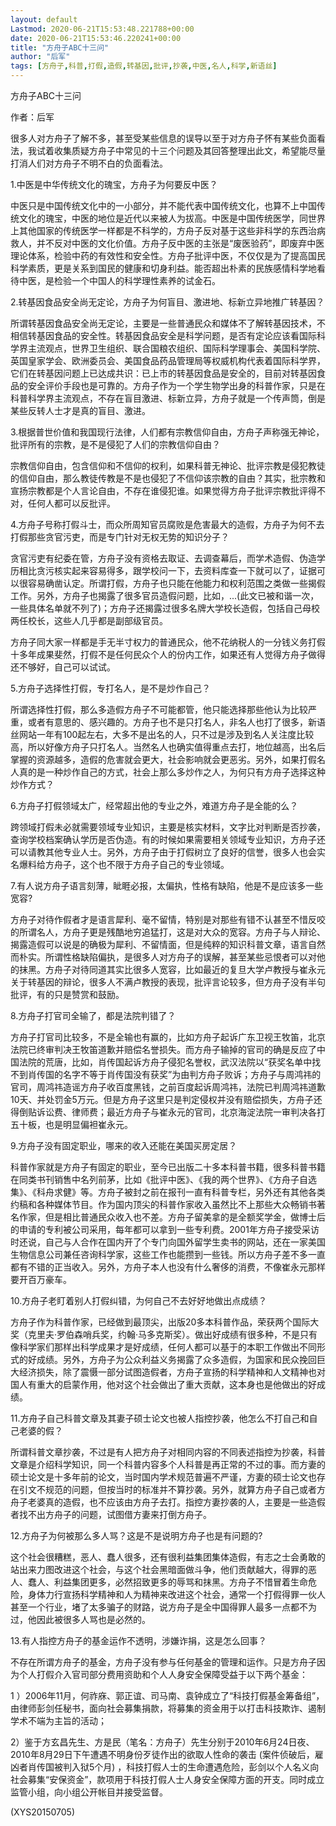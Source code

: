 ```yaml
---
layout: default
Lastmod: 2020-06-21T15:53:48.221788+00:00
date: 2020-06-21T15:53:46.220241+00:00
title: "方舟子ABC十三问"
author: "后军"
tags: [方舟子,科普,打假,造假,转基因,批评,抄袭,中医,名人,科学,新语丝]
---
```


方舟子ABC十三问

作者：后军

很多人对方舟子了解不多，甚至受某些信息的误导以至于对方舟子怀有某些负面看法，我试着收集质疑方舟子中常见的十三个问题及其回答整理出此文，希望能尽量打消人们对方舟子不明不白的负面看法。

1.中医是中华传统文化的瑰宝，方舟子为何要反中医？

中医只是中国传统文化中的一小部分，并不能代表中国传统文化，也算不上中国传统文化的瑰宝，中医的地位是近代以来被人为拔高。中医是中国传统医学，同世界上其他国家的传统医学一样都是不科学的，方舟子反对基于这些非科学的东西治病救人，并不反对中医的文化价值。方舟子反中医的主张是“废医验药”，即废弃中医理论体系，检验中药的有效性和安全性。方舟子批评中医，不仅仅是为了提高国民科学素质，更是关系到国民的健康和切身利益。能否超出朴素的民族感情科学地看待中医，是检验一个中国人的科学理性素养的试金石。

2.转基因食品安全尚无定论，方舟子为何盲目、激进地、标新立异地推广转基因？

所谓转基因食品安全尚无定论，主要是一些普通民众和媒体不了解转基因技术，不相信转基因食品的安全性。转基因食品安全是科学问题，是否有定论应该看国际科学界主流观点，世界卫生组织、联合国粮农组织、国际科学理事会、美国科学院、英国皇家学会、欧洲委员会、美国食品药品管理局等权威机构代表着国际科学界，它们在转基因问题上已达成共识：已上市的转基因食品是安全的，目前对转基因食品的安全评价手段也是可靠的。方舟子作为一个学生物学出身的科普作家，只是在科普科学界主流观点，不存在盲目激进、标新立异，方舟子就是一个传声筒，倒是某些反转人士才是真的盲目、激进。

3.根据普世价值和我国现行法律，人们都有宗教信仰自由，方舟子声称强无神论，批评所有的宗教，是不是侵犯了人们的宗教信仰自由？

宗教信仰自由，包含信仰和不信仰的权利，如果科普无神论、批评宗教是侵犯教徒的信仰自由，那么教徒传教是不是也侵犯了不信仰该宗教的自由？其实，批宗教和宣扬宗教都是个人言论自由，不存在谁侵犯谁。如果觉得方舟子批评宗教批评得不对，任何人都可以反批评。

4.方舟子号称打假斗士，而众所周知官员腐败是危害最大的造假，方舟子为何不去打假那些贪官污吏，而是专门针对无权无势的知识分子？

贪官污吏有纪委在管，方舟子没有资格去取证、去调查幕后，而学术造假、伪造学历相比贪污核实起来容易得多，跟学校问一下，去资料库查一下就可以了，证据可以很容易确凿认定。所谓打假，方舟子也只能在他能力和权利范围之类做一些揭假工作。另外，方舟子也揭露了很多官员造假问题，比如，...(此文已被和谐一次，一些具体名单就不列了)；方舟子还揭露过很多名牌大学校长造假，包括自己母校两任校长，这些人几乎都是副部级官员。

方舟子同大家一样都是手无半寸权力的普通民众，他不花纳税人的一分钱义务打假十多年成果斐然，打假不是任何民众个人的份内工作，如果还有人觉得方舟子做得还不够好，自己可以试试。

5.方舟子选择性打假，专打名人，是不是炒作自己？

所谓选择性打假，那么多造假方舟子不可能都管，他只能选择那些他认为比较严重，或者有意思的、感兴趣的。方舟子也不是只打名人，非名人也打了很多，新语丝网站一年有100起左右，大多不是出名的人，只不过是涉及到名人关注度比较高，所以好像方舟子只打名人。当然名人也确实值得重点去打，地位越高，出名后掌握的资源越多，造假的危害就会更大，社会影响就会更恶劣。另外，如果打假名人真的是一种炒作自己的方式，社会上那么多炒作之人，为何只有方舟子选择这种炒作方式？

6.方舟子打假领域太广，经常超出他的专业之外，难道方舟子是全能的么？

跨领域打假未必就需要领域专业知识，主要是核实材料，文字比对判断是否抄袭，查询学校档案确认学历是否伪造。有的时候如果需要相关领域专业知识，方舟子还可以请教其他专业人士。另外，方舟子由于打假树立了良好的信誉，很多人也会实名爆料给方舟子，这个也不限于方舟子自己的专业领域。

7.有人说方舟子语言刻薄，眦睚必报，太偏执，性格有缺陷，他是不是应该多一些宽容?

方舟子对待作假者才是语言犀利、毫不留情，特别是对那些有错不认甚至不惜反咬的所谓名人，方舟子更是残酷地穷追猛打，这是对大众的宽容。方舟子与人辩论、揭露造假可以说是的确极为犀利、不留情面，但是纯粹的知识科普文章，语言自然而朴实。所谓性格缺陷偏执，是很多人对方舟子的误解，甚至某些忌恨者可以对他的抹黑。方舟子对待同道其实比很多人宽容，比如最近的复旦大学卢教授与崔永元关于转基因的辩论，很多人不满卢教授的表现，批评言论较多，但方舟子没有半句批评，有的只是赞赏和鼓励。

8.方舟子打官司全输了，都是法院判错了？

方舟子打官司比较多，不是全输也有赢的，比如方舟子起诉广东卫视王牧笛，北京法院已终审判决王牧笛道歉并赔偿名誉损失。而方舟子输掉的官司的确是反应了中国法院的荒唐，比如，肖传国起诉方舟子侵犯名誉权，武汉法院以“获奖名单中找不到肖传国的名字不等于肖传国没有获奖”为由判方舟子败诉；方舟子与周鸿祎的官司，周鸿祎造谣方舟子收百度黑钱，之前百度起诉周鸿祎，法院已判周鸿祎道歉10天、并处罚金5万元。但是方舟子这里只是判定侵权并没有赔偿损失，方舟子还得倒贴诉讼费、律师费；最近方舟子与崔永元的官司，北京海淀法院一审判决各打五十板，也是明显偏袒崔永元。

9.方舟子没有固定职业，哪来的收入还能在美国买房定居？

科普作家就是方舟子有固定的职业，至今已出版二十多本科普书籍，很多科普书籍在同类书刊销售中名列前茅，比如《批评中医》、《我的两个世界》、《方舟子自选集》、《科舟求健》等。方舟子被封之前在报刊一直有科普专栏，另外还有其他各类约稿和各种媒体节目。作为国内顶尖的科普作家收入虽然比不上那些大众畅销书著名作家，但是相比普通民众收入也不差。方舟子留美拿的是全额奖学金，做博士后的申请的专利被公司采用，每年都可以拿到一些专利费。2001年方舟子接受采访时还说，自己与人合作在国内开了个专门向国外留学生卖书的网站，还在一家美国生物信息公司兼任咨询科学家，这些工作也能攒到一些钱。所以方舟子差不多一直都有不错的正当收入。另外，方舟子本人也没有什么奢侈的消费，不像崔永元那样要开百万豪车。

10.方舟子老盯着别人打假纠错，为何自己不去好好地做出点成绩？

方舟子作为科普作家，已经做到最顶尖，出版20多本科普作品，荣获两个国际大奖（克里夫·罗伯森哨兵奖，约翰·马多克斯奖）。做出好成绩有很多种，不是只有像科学家们那样出科学成果才是好成绩，任何人都可以基于的本职工作做出不同形式的好成绩。另外，方舟子为公众利益义务揭露了众多造假，为国家和民众挽回巨大经济损失，除了震慑一部分试图造假者，方舟子宣扬的科学精神和人文精神也对国人有重大的启蒙作用，他对这个社会做出了重大贡献，这本身也是他做出的好成绩。

11.方舟子自己科普文章及其妻子硕士论文也被人指控抄袭，他怎么不打自己和自己老婆的假？

所谓科普文章抄袭，不过是有人把方舟子对相同内容的不同表述指控为抄袭，科普文章是介绍科学知识，同一个科普内容多个人科普是再正常的不过的事。而方妻的硕士论文是十多年前的论文，当时国内学术规范普遍不严谨，方妻的硕士论文也存在引文不规范的问题，但按当时的标准并不算抄袭。另外，就算方舟子自己或者方舟子老婆真的造假，也不应该由方舟子去打。指控方妻抄袭的人，主要是一些造假者找不出方舟子的问题，试图借方妻来打倒方舟子。

12.方舟子为何被那么多人骂？这是不是说明方舟子也是有问题的?

这个社会很糟糕，恶人、蠢人很多，还有很利益集团集体造假，有志之士会勇敢的站出来力图改进这个社会，与这个社会黑暗面做斗争，他们贡献越大，得罪的恶人、蠢人、利益集团更多，必然招致更多的辱骂和抹黑。方舟子不惜冒着生命危险，身体力行宣扬科学精神和人为精神来改进这个社会，通常一个打假得罪一伙人甚至一个行业，堵了太多骗子的财路，说方舟子是全中国得罪人最多一点都不为过，他因此被很多人骂也是必然的。

13.有人指控方舟子的基金运作不透明，涉嫌诈捐，这是怎么回事？

不存在所谓方舟子的基金，方舟子没有参与任何基金的管理和运作。只是方舟子因为个人打假介入官司部分费用资助和个人人身安全保障受益于以下两个基金：

1 ）2006年11月，何祚庥、郭正谊、司马南、袁钟成立了“科技打假基金筹备组”，由律师彭剑任秘书，面向社会募集捐款，将募集的资金用于以打击科技欺诈、遏制学术不端为主旨的活动；

2）鉴于方玄昌先生、方是民（笔名：方舟子）先生分别于2010年6月24日夜、2010年8月29日下午遭遇不明身份歹徒作出的欲取人性命的袭击 (案件侦破后，雇凶者肖传国被判入狱5个月) ，科技打假人士的生命遭遇危险，彭剑以个人名义向社会募集“安保资金”，款项用于科技打假人士人身安全保障方面的开支。同时成立监管小组，向小组公开帐目并接受监督。

(XYS20150705)

